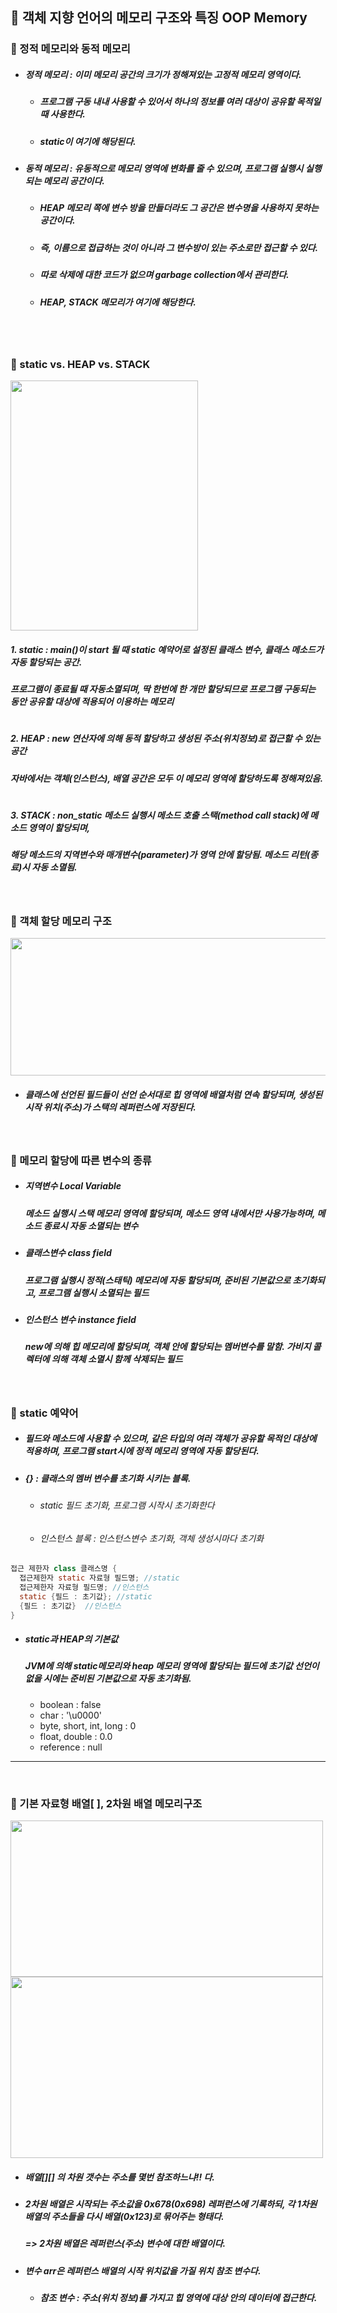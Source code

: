 ## :pushpin: 객체 지향 언어의 메모리 구조와 특징 OOP Memory 
### :round_pushpin: 정적 메모리와 동적 메모리
* ##### 정적 메모리 : 이미 메모리 공간의 크기가 정해져있는 고정적 메모리 영역이다.
    * #####              프로그램 구동 내내 사용할 수 있어서 하나의 정보를 여러 대상이 공유할 목적일 때 사용한다.
    * #####              static이 여기에 해당된다. 
* ##### 동적 메모리 : 유동적으로 메모리 영역에 변화를 줄 수 있으며, 프로그램 실행시 실행되는 메모리 공간이다.
    * #####               HEAP 메모리 쪽에 변수 방을 만들더라도 그 공간은 변수명을 사용하지 못하는 공간이다.
    * #####                즉, 이름으로 접급하는 것이 아니라 그 변수방이 있는 주소로만 접근할 수 있다. 
    * #####                따로 삭제에 대한 코드가 없으며 garbage collection에서 관리한다.
    * #####                HEAP, STACK 메모리가 여기에 해당한다.
  
  
  <br>
  <br>
  
### :round_pushpin: static vs. HEAP vs. STACK

<img width="300" height="400" src="https://user-images.githubusercontent.com/74708028/112102497-b37fba80-8beb-11eb-956e-e0e677971007.jpg"/>

##### 1. static : main()이 start 될 때 static 예약어로 설정된 클래스 변수, 클래스 메소드가 자동 할당되는 공간.
#####            프로그램이 종료될 때 자동소멸되며, 딱 한번에 한 개만 할당되므로 프로그램 구동되는 동안 공유할 대상에 적용되어 이용하는 메모리
#
##### 2. HEAP : new 연산자에 의해 동적 할당하고 생성된 주소(위치정보)로 접근할 수 있는 공간
#####            자바에서는 객체(인스턴스), 배열 공간은 모두 이 메모리 영역에 할당하도록 정해져있음.
#
##### 3. STACK : non_static 메소드 실행시 메소드 호출 스택(method call stack)에 메소드 영역이 할당되며, 
#####            해당 메소드의 지역변수와 매개변수(parameter)가 영역 안에 할당됨. 메소드 리턴(종료)시 자동 소멸됨.

<br>

### :round_pushpin: 객체 할당 메모리 구조 

<img width="600" height="220" src="https://user-images.githubusercontent.com/74708028/112074753-53245500-8bba-11eb-88f8-5d4141f8ee9b.jpg"/>

* ##### 클래스에 선언된 필드들이 선언 순서대로 힙 영역에 배열처럼 연속 할당되며, 생성된 시작 위치(주소)가 스택의 레퍼런스에 저장된다. 

<br>

### :round_pushpin: 메모리 할당에 따른 변수의 종류
 - ##### 지역변수 Local Variable 
   ##### 메소드 실행시 스택 메모리 영역에 할당되며, 메소드 영역 내에서만 사용가능하며, 메소드 종료시 자동 소멸되는 변수
 - ##### 클래스변수 class field 
   ##### 프로그램 실행시 정적(스태틱) 메모리에 자동 할당되며, 준비된 기본값으로 초기화되고, 프로그램 실행시 소멸되는 필드
 - ##### 인스턴스 변수 instance field 
   ##### new에 의해 힙 메모리에 할당되며, 객체 안에 할당되는 멤버변수를 말함. 가비지 콜렉터에 의해 객체 소멸시 함께 삭제되는 필드
 
<br>

### :round_pushpin: static 예약어
* ##### 필드와 메소드에 사용할 수 있으며, 같은 타입의 여러 객체가 공유할 목적인 대상에 적용하며, 프로그램 start시에 정적 메모리 영역에 자동 할당된다. 
* ##### {} : 클래스의 멤버 변수를 초기화 시키는 블록.
   * ###### static 필드 초기화, 프로그램 시작시 초기화한다
   * ###### 인스턴스 블록 : 인스턴스변수 초기화, 객체 생성시마다 초기화
```java
접근 제한자 class 클래스명 { 
  접근제한자 static 자료형 필드명; //static
  접근제한자 자료형 필드명; //인스턴스 
  static {필드 : 초기값}; //static
  {필드 : 초기값}  //인스턴스
}
```
* ##### static과 HEAP의 기본값
    ##### JVM에 의해 static메모리와 heap 메모리 영역에 할당되는 필드에 초기값 선언이 없을 시에는 준비된 기본값으로 자동 초기화됨.
     - boolean : false
     - char : '\u0000'
     - byte, short, int, long : 0
     - float, double : 0.0
     - reference : null

---------------------------------------------------------------

<br>

### :pushpin: 기본 자료형 배열[ ], 2차원 배열 메모리구조

<img width="500" height="250" src="https://user-images.githubusercontent.com/74708028/112102753-14a78e00-8bec-11eb-8198-42f2c77c9981.jpg"/>

<img width="500" height="290" src="https://user-images.githubusercontent.com/74708028/112102757-16715180-8bec-11eb-9af5-91ab0a308ce0.jpg"/>

* ##### 배열[][] 의 차원 갯수는 주소를 몇번 참조하느냐!! 다. 
* ##### 2차원 배열은 시작되는 주소값을 0x678(0x698) 레퍼런스에 기록하되, 각 1차원 배열의 주소들을 다시 배열(0x123)로 묶어주는 형태다.
    ##### => 2차원 배열은 레퍼런스(주소) 변수에 대한 배열이다. 
* ##### 변수 arr은 레퍼런스 배열의 시작 위치값을 가질 위치 참조 변수다.
     * ##### 참조 변수 : 주소(위치 정보)를 가지고 힙 영역에 대상 안의 데이터에 접근한다. 
